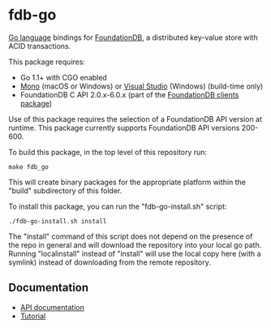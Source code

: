 fdb-go
======

[Go language](http://golang.org) bindings for [FoundationDB](https://apple.github.io/foundationdb/index.html#documentation), a distributed key-value store with ACID transactions.

This package requires:

- Go 1.1+ with CGO enabled
- [Mono](http://www.mono-project.com/) (macOS or Windows) or [Visual Studio](https://www.visualstudio.com/) (Windows)  (build-time only)
- FoundationDB C API 2.0.x-6.0.x (part of the [FoundationDB clients package](https://apple.github.io/foundationdb/downloads.html#c))

Use of this package requires the selection of a FoundationDB API version at runtime. This package currently supports FoundationDB API versions 200-600.

To build this package, in the top level of this repository run:

    make fdb_go

This will create binary packages for the appropriate platform within the "build" subdirectory of this folder.

To install this package, you can run the "fdb-go-install.sh" script:

    ./fdb-go-install.sh install 

The "install" command of this script does not depend on the presence of the repo in general and will download the repository into
your local go path. Running "localinstall" instead of "install" will use the local copy here (with a symlink) instead
of downloading from the remote repository.

Documentation
-------------

* [API documentation](https://godoc.org/github.com/apple/foundationdb/bindings/go/src/fdb)
* [Tutorial](https://apple.github.io/foundationdb/class-scheduling.html)
